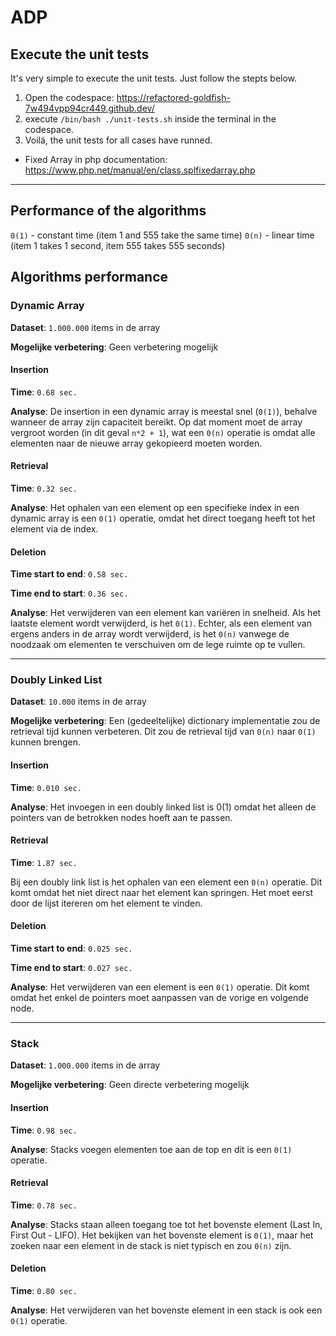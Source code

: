 # ADP

## Execute the unit tests
It's very simple to execute the unit tests. Just follow the stepts below.
1. Open the codespace: https://refactored-goldfish-7w494vpp94cr449.github.dev/
2. execute `/bin/bash ./unit-tests.sh` inside the terminal in the codespace.
3. Voilá, the unit tests for all cases have runned.

- Fixed Array in php documentation: https://www.php.net/manual/en/class.splfixedarray.php

---

## Performance of the algorithms

`0(1)` - constant time (item 1 and 555 take the same time)
`0(n)` - linear time (item 1 takes 1 second, item 555 takes 555 seconds)


## Algorithms performance

### Dynamic Array
**Dataset**: `1.000.000` items in de array

**Mogelijke verbetering**:
Geen verbetering mogelijk

#### Insertion
**Time**: `0.68 sec.`

**Analyse**:
De insertion in een dynamic array is meestal snel (`0(1)`), behalve wanneer de array zijn capaciteit bereikt. Op dat moment moet de array vergroot worden (in dit geval `n*2 + 1`), wat een `0(n)` operatie is omdat alle elementen naar de nieuwe array gekopieerd moeten worden.

#### Retrieval
**Time**: `0.32 sec.`

**Analyse**:
Het ophalen van een element op een specifieke index in een dynamic array is een `0(1)` operatie, omdat het direct toegang heeft tot het element via de index.

#### Deletion
**Time start to end**: `0.58 sec.`

**Time end to start**: `0.36 sec.`

**Analyse**:
Het verwijderen van een element kan variëren in snelheid. Als het laatste element wordt verwijderd, is het `0(1)`. Echter, als een element van ergens anders in de array wordt verwijderd, is het `0(n)` vanwege de noodzaak om elementen te verschuiven om de lege ruimte op te vullen.


---

### Doubly Linked List
**Dataset**: `10.000` items in de array

**Mogelijke verbetering**:
Een (gedeeltelijke) dictionary implementatie zou de retrieval tijd kunnen verbeteren. Dit zou de retrieval tijd van `0(n)` naar `0(1)` kunnen brengen.

#### Insertion
**Time**: `0.010 sec.`

**Analyse**:
Het invoegen in een doubly linked list is 0(1) omdat het alleen de pointers van de betrokken nodes hoeft aan te passen.

#### Retrieval
**Time**: `1.87 sec.`

Bij een doubly link list is het ophalen van een element een `0(n)` operatie. Dit komt omdat het niet direct naar het element kan springen. Het moet eerst door de lijst itereren om het element te vinden.

#### Deletion
**Time start to end**: `0.025 sec.`

**Time end to start**: `0.027 sec.`

**Analyse**:
Het verwijderen van een element is een `0(1)` operatie. Dit komt omdat het enkel de pointers moet aanpassen van de vorige en volgende node.

---

### Stack
**Dataset**: `1.000.000` items in de array

**Mogelijke verbetering**:
Geen directe verbetering mogelijk

#### Insertion
**Time**: `0.98 sec.`

**Analyse**:
Stacks voegen elementen toe aan de top en dit is een `0(1)` operatie.

#### Retrieval
**Time**: `0.78 sec.`

**Analyse**:
Stacks staan alleen toegang toe tot het bovenste element (Last In, First Out - LIFO). Het bekijken van het bovenste element is `0(1)`, maar het zoeken naar een element in de stack is niet typisch en zou `0(n)` zijn.

#### Deletion
**Time**: `0.80 sec.`

**Analyse**:
Het verwijderen van het bovenste element in een stack is ook een `0(1)` operatie.
